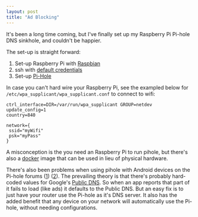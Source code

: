 ```yaml
---
layout: post
title: "Ad Blocking"
---
```


It's been a long time coming, but I've finally set up my Raspberry Pi Pi-hole DNS sinkhole, and couldn't be happier.

The set-up is straight forward:
1. Set-up Raspberry Pi with [Raspbian](https://www.raspberrypi.org/documentation/installation/installing-images/README.md)
2. ssh with [default credentials](https://www.raspberrypi.org/forums/viewtopic.php?p=1107371#p1107371)
3. Set-up [Pi-Hole](https://github.com/pi-hole/pi-hole/#one-step-automated-install)

In case you can't hard wire your Raspberry Pi, see the exampled below for `/etc/wpa_supplicant/wpa_supplicant.conf` to connect to wifi:

```
ctrl_interface=DIR=/var/run/wpa_supplicant GROUP=netdev
update_config=1
country=840

network={
 ssid="myWifi"
 psk="myPass"
}
```

A misconception is the you need an Raspberry Pi to run pihole, but there's also a [docker](https://github.com/pi-hole/docker-pi-hole/#running-pi-hole-docker) image that can be used in lieu of physical hardware.

There's also been problems when using pihole with Android devices on the Pi-hole forums ([1](https://discourse.pi-hole.net/t/pi-hole-with-sky-q-router-and-android-devices-tldr-turn-off-ipv6/16294)) ([2](https://discourse.pi-hole.net/t/pi-hole-works-everywhere-except-android-phones/3428/94)). The prevailing theory is that there's probably hard-coded values for Google's [Public DNS](https://developers.google.com/speed/public-dns/). So when an app reports that part of it fails to load (like ads) it defaults to the Public DNS. But an easy fix is to just have your router use the Pi-hole as it's DNS server. It also has the added benefit that any device on your network will automatically use the Pi-hole, without needing configurations.

